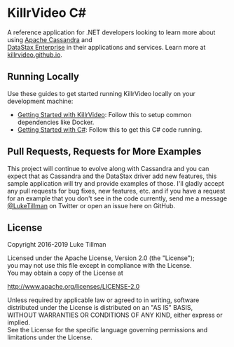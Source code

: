 <h1><a class="anchor" aria-hidden="true" id="killrvideo-c"> </a>KillrVideo C#</h1>
<p>A reference application for .NET developers looking to learn more about using <a href="http://cassandra.apache.org/" target="_blank">Apache Cassandra</a> and<br />
<a href="http://www.datastax.com/products/datastax-enterprise" target="_blank">DataStax Enterprise</a> in their applications and services. Learn more at <a href="https://killrvideo.github.io/">killrvideo.github.io</a>.</p>
<h2><a class="anchor" aria-hidden="true" id="running-locally"> </a>Running Locally</h2>
<p>Use these guides to get started running KillrVideo locally on your development machine:</p>
<ul>
<li><a href="https://killrvideo.github.io/getting-started/" target="_blank">Getting Started with KillrVideo</a>: Follow this to setup common dependencies like Docker.</li>
<li><a href="https://killrvideo.github.io/docs/languages/c-sharp/" target="_blank">Getting Started with C#</a>: Follow this to get this C# code running.</li>
</ul>
<h2><a class="anchor" aria-hidden="true" id="pull-requests-requests-for-more-examples"> </a>Pull Requests, Requests for More Examples</h2>
<p>This project will continue to evolve along with Cassandra and you can expect that as Cassandra and the DataStax driver add new features, this sample application will try and provide examples of those.  I'll gladly accept any pull requests for bug fixes, new features, etc.  and if you have a request for an example that you don't see in the code currently, send me a message <a href="https://twitter.com/LukeTillman" target="_blank">@LukeTillman</a> on Twitter or open an issue here on GitHub.</p>
<h2><a class="anchor" aria-hidden="true" id="license"> </a>License</h2>
<p>Copyright 2016-2019 Luke Tillman</p>
<p>Licensed under the Apache License, Version 2.0 (the &quot;License&quot;);<br />
you may not use this file except in compliance with the License.<br />
You may obtain a copy of the License at</p>
<p><a href="http://www.apache.org/licenses/LICENSE-2.0" target="_blank">http://www.apache.org/licenses/LICENSE-2.0</a></p>
<p>Unless required by applicable law or agreed to in writing, software<br />
distributed under the License is distributed on an &quot;AS IS&quot; BASIS,<br />
WITHOUT WARRANTIES OR CONDITIONS OF ANY KIND, either express or implied.<br />
See the License for the specific language governing permissions and<br />
limitations under the License.</p>
